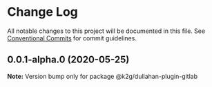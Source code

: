 # Change Log

All notable changes to this project will be documented in this file.
See [Conventional Commits](https://conventionalcommits.org) for commit guidelines.

## 0.0.1-alpha.0 (2020-05-25)

**Note:** Version bump only for package @k2g/dullahan-plugin-gitlab
